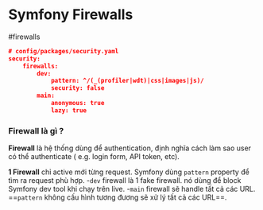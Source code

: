 # Symfony Firewalls
#firewalls
```json
# config/packages/security.yaml
security:
    firewalls:
        dev:
            pattern: ^/(_(profiler|wdt)|css|images|js)/
            security: false
        main:
            anonymous: true
            lazy: true

```

### Firewall là gì ?
**Firewall** là hệ thống dùng để authentication, định nghĩa cách làm sao user có thể authenticate ( e.g. login form, API token, etc).

**1 Firewall** chỉ active mới từng request. Symfony dùng `pattern` property để tìm ra request phù hợp. 
-`dev` firewall là 1 fake firewall. nó dùng để block Symfony dev tool khi chạy trên live.
-`main` firewall sẽ handle tất cả các URL. ==`pattern`  không cấu hình tương đương sẽ xử lý tất cả các URL==. 
